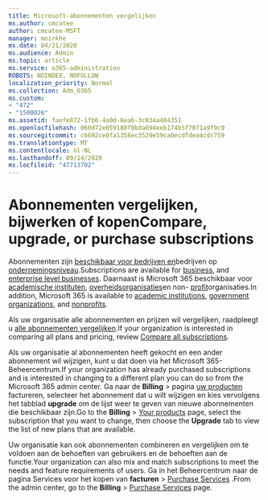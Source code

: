 ```yaml
---
title: Microsoft-abonnementen vergelijken
ms.author: cmcatee
author: cmcatee-MSFT
manager: mnirkhe
ms.date: 04/21/2020
ms.audience: Admin
ms.topic: article
ms.service: o365-administration
ROBOTS: NOINDEX, NOFOLLOW
localization_priority: Normal
ms.collection: Adm_O365
ms.custom:
- "472"
- "1500026"
ms.assetid: faefe872-1fb6-4a0d-8ea6-3c034a484351
ms.openlocfilehash: 060d72e059188f0bda094eeb174b5f7071a9f9c9
ms.sourcegitcommit: c6692ce0fa1358ec3529e59ca0ecdfdea4cdc759
ms.translationtype: MT
ms.contentlocale: nl-NL
ms.lasthandoff: 09/14/2020
ms.locfileid: "47713702"
---
```

# <a name="compare-upgrade-or-purchase-subscriptions"></a><span data-ttu-id="fa1bc-102">Abonnementen vergelijken, bijwerken of kopen</span><span class="sxs-lookup"><span data-stu-id="fa1bc-102">Compare, upgrade, or purchase subscriptions</span></span>
  
<span data-ttu-id="fa1bc-103">Abonnementen zijn [beschikbaar voor bedrijven en](https://products.office.com/compare-all-microsoft-office-products?tab=2)bedrijven op [ondernemingsniveau](https://products.office.com/business/compare-more-office-365-for-business-plans).</span><span class="sxs-lookup"><span data-stu-id="fa1bc-103">Subscriptions are available for [business](https://products.office.com/compare-all-microsoft-office-products?tab=2), and [enterprise level businesses](https://products.office.com/business/compare-more-office-365-for-business-plans).</span></span> <span data-ttu-id="fa1bc-104">Daarnaast is Microsoft 365 beschikbaar voor [academische instituten](https://products.office.com/academic/compare-office-365-education-plans), [overheidsorganisaties](https://products.office.com/government/compare-office-365-government-plans)en non- [profit](https://products.office.com/nonprofit/office-365-nonprofit-plans-and-pricing?tab=1)organisaties.</span><span class="sxs-lookup"><span data-stu-id="fa1bc-104">In addition, Microsoft 365 is available to [academic institutions](https://products.office.com/academic/compare-office-365-education-plans), [government organizations](https://products.office.com/government/compare-office-365-government-plans), and [nonprofits](https://products.office.com/nonprofit/office-365-nonprofit-plans-and-pricing?tab=1).</span></span>
  
<span data-ttu-id="fa1bc-105">Als uw organisatie alle abonnementen en prijzen wil vergelijken, raadpleegt u [alle abonnementen vergelijken](https://products.office.com/business/compare-more-office-365-for-business-plans).</span><span class="sxs-lookup"><span data-stu-id="fa1bc-105">If your organization is interested in comparing all plans and pricing, review [Compare all subscriptions](https://products.office.com/business/compare-more-office-365-for-business-plans).</span></span>
  
<span data-ttu-id="fa1bc-106">Als uw organisatie al abonnementen heeft gekocht en een ander abonnement wil wijzigen, kunt u dat doen via het Microsoft 365-Beheercentrum.</span><span class="sxs-lookup"><span data-stu-id="fa1bc-106">If your organization has already purchased subscriptions and is interested in changing to a different plan you can do so from the Microsoft 365 admin center.</span></span> <span data-ttu-id="fa1bc-107">Ga naar de **Billing** \> pagina [uw producten](https://go.microsoft.com/fwlink/p/?linkid=842054) factureren, selecteer het abonnement dat u wilt wijzigen en kies vervolgens het tabblad **upgrade** om de lijst weer te geven van nieuwe abonnementen die beschikbaar zijn.</span><span class="sxs-lookup"><span data-stu-id="fa1bc-107">Go to the **Billing** \> [Your products](https://go.microsoft.com/fwlink/p/?linkid=842054) page, select the subscription that you want to change, then choose the **Upgrade** tab to view the list of new plans that are available.</span></span>
  
<span data-ttu-id="fa1bc-108">Uw organisatie kan ook abonnementen combineren en vergelijken om te voldoen aan de behoeften van gebruikers en de behoeften aan de functie.</span><span class="sxs-lookup"><span data-stu-id="fa1bc-108">Your organization can also mix and match subscriptions to meet the needs and feature requirements of users.</span></span> <span data-ttu-id="fa1bc-109">Ga in het Beheercentrum naar de pagina Services voor het kopen van **facturen** \> [Purchase Services](https://go.microsoft.com/fwlink/p/?linkid=868433) .</span><span class="sxs-lookup"><span data-stu-id="fa1bc-109">From the admin center, go to the **Billing** \> [Purchase Services](https://go.microsoft.com/fwlink/p/?linkid=868433) page.</span></span>